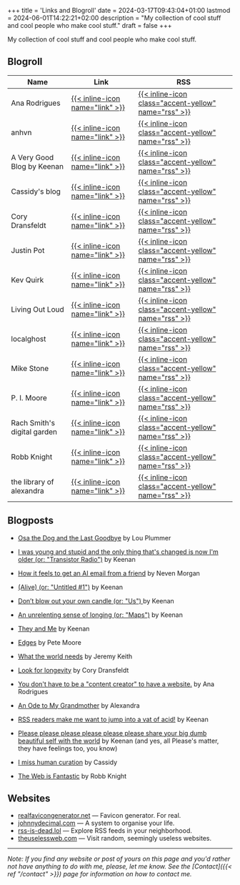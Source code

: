 +++
title = 'Links and Blogroll'
date = 2024-03-17T09:43:04+01:00
lastmod = 2024-06-01T14:22:21+02:00
description = "My collection of cool stuff and cool people who make cool stuff."
draft = false
+++

My collection of cool stuff and cool people who make cool stuff.

## Blogroll

| Name                          | Link                                                              | RSS
|---                            | ---                                                               | ---
| Ana Rodrigues                 | [{{< inline-icon name="link" >}}](https://ohhelloana.blog/posts/) | [{{< inline-icon class="accent-yellow" name="rss" >}}](https://ohhelloana.blog/feed.xml)
| anhvn                         | [{{< inline-icon name="link" >}}](https://anhvn.com)              | [{{< inline-icon class="accent-yellow" name="rss" >}}](https://anhvn.com/feed.xml)
| A Very Good Blog by Keenan    | [{{< inline-icon name="link" >}}](https://gkeenan.co/avgb)        | [{{< inline-icon class="accent-yellow" name="rss" >}}](https://gkeenan.co/avgb/?format=rss)
| Cassidy's blog                | [{{< inline-icon name="link" >}}](https://blog.cassidoo.co)       | [{{< inline-icon class="accent-yellow" name="rss" >}}](https://blog.cassidoo.co/rss.xml)
| Cory Dransfeldt               | [{{< inline-icon name="link" >}}](https://coryd.dev)              | [{{< inline-icon class="accent-yellow" name="rss" >}}](https://feedpress.me/coryd)
| Justin Pot                    | [{{< inline-icon name="link" >}}](https://justinpot.com/posts/)   | [{{< inline-icon class="accent-yellow" name="rss" >}}](https://justinpot.com/feed/)
| Kev Quirk                     | [{{< inline-icon name="link" >}}](https://kevquirk.com)           | [{{< inline-icon class="accent-yellow" name="rss" >}}](https://kevquirk.com/feed)
| Living Out Loud               | [{{< inline-icon name="link" >}}](https://louplummer.lol/blog/)   | [{{< inline-icon class="accent-yellow" name="rss" >}}](https://louplummer.lol/feed/)
| localghost                    | [{{< inline-icon name="link" >}}](https://localghost.dev)         | [{{< inline-icon class="accent-yellow" name="rss" >}}](https://localghost.dev/feed.xml)
| Mike Stone                    | [{{< inline-icon name="link" >}}](https://mikestone.me)           | [{{< inline-icon class="accent-yellow" name="rss" >}}](https://mikestone.me/feed.xml)
| P. I. Moore                   | [{{< inline-icon name="link" >}}](https://pimoore.ca)             | [{{< inline-icon class="accent-yellow" name="rss" >}}](https://pimoore.ca/feed.xml)
| Rach Smith's digital garden   | [{{< inline-icon name="link" >}}](https://rachsmith.com)          | [{{< inline-icon class="accent-yellow" name="rss" >}}](https://rachsmith.com/feed.xml)
| Robb Knight                   | [{{< inline-icon name="link" >}}](https://rknight.me/blog/)       | [{{< inline-icon class="accent-yellow" name="rss" >}}](https://rknight.me/subscribe/posts/rss.xml)
| the library of alexandra      | [{{< inline-icon name="link" >}}](https://library.xandra.cc)      | [{{< inline-icon class="accent-yellow" name="rss" >}}](https://library.xandra.cc/feed/?type=rss)

## Blogposts

- [Osa the Dog and the Last
  Goodbye](https://louplummer.lol/osa-the-dog-and-the-last-goodbye/) by Lou
  Plummer

- [I was young and stupid and the only thing that's changed is now I'm older
  (or: "Transistor
  Radio")](https://gkeenan.co/avgb/i-was-young-and-stupid-and-the-only-thing-thats-changed-is-now-im-older/)
  by Keenan

- [How it feels to get an AI email from a
  friend](https://mrgan.com/ai-email-from-a-friend/) by Neven Morgan

- [(Alive) (or: "Untitled #1")](https://gkeenan.co/avgb/untitled-1-aka-vaka) by
  Keenan

- [Don’t blow out your own candle (or: "Us")
  ](https://gkeenan.co/avgb/dont-blow-out-your-own-candle) by Keenan

- [An unrelenting sense of longing (or:
  "Maps")](https://gkeenan.co/avgb/an-unrelenting-sense-of-longing) by Keenan

- [They and Me](https://gkeenan.co/avgb/they-and-me) by Keenan

- [Edges](https://pimoore.ca/2023/11/26/edges.html) by Pete Moore

- [What the world needs](https://adactio.com/journal/20996) by Jeremy Keith

- [Look for longevity](https://coryd.dev/posts/2024/look-for-longevity/) by
  Cory Dransfeldt

- [You don't have to be a "content creator" to have a
  website.](https://ohhelloana.blog/just-get-a-website/) by Ana Rodrigues

- [An Ode to My Grandmother](https://library.xandra.cc/gloria/) by Alexandra

- [RSS readers make me want to jump into a vat of
  acid!](https://gkeenan.co/avgb/rss-readers-make-me-want-to-jump-into-a-vat-of-acid)
  by Keenan

- [Please please please please please please share your big dumb beautiful self
  with the
  world](https://gkeenan.co/avgb/please-please-please-please-please-please-share-your-big-dumb-beautiful-self-with-the-world)
  by Keenan (and yes, all Please's matter, they have feelings too, you know)

- [I miss human curation](https://blog.cassidoo.co/post/human-curation/) by
  Cassidy

- [The Web is Fantastic](https://rknight.me/blog/the-web-is-fantastic/) by Robb
  Knight

## Websites

- [realfavicongenerator.net](https://realfavicongenerator.net) &mdash; Favicon
  generator. For real.
- [johnnydecimal.com](https://johnnydecimal.com) &mdash; A system to organise your life.
- [rss-is-dead.lol](https://rss-is-dead.lol) &mdash; Explore RSS feeds in your
  neighborhood.
- [theuselessweb.com](https://theuselessweb.com) &mdash; Visit random, seemingly
  useless websites.

---

_Note: If you find any website or post of yours on this page and you'd rather
not have anything to do with me, please, let me know. See the
[Contact]({{< ref "/contact" >}}) page for information on how to contact me._
